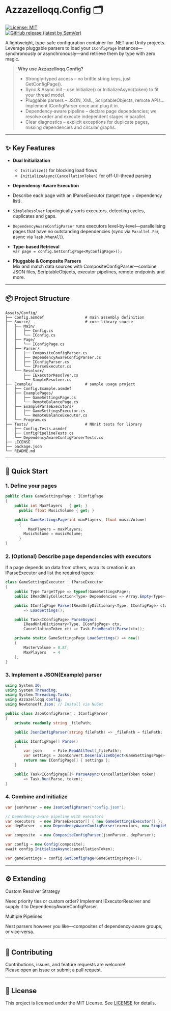 # Azzazelloqq.Config 🗂️

[![License: MIT](https://img.shields.io/badge/License-MIT-yellow.svg?style=flat-square)](LICENSE)  
[![GitHub release (latest by SemVer)](https://img.shields.io/github/release/Azzazelloqq/Config.svg?style=flat-square&cacheSeconds=86400)](https://github.com/Azzazelloqq/Config/releases)

A lightweight, type-safe configuration container for .NET and Unity projects.  
Leverage pluggable parsers to load your `IConfigPage` instances—synchronously or asynchronously—and retrieve them by type with zero magic.

> **Why use Azzazelloqq.Config?**
> - Strongly‑typed access – no brittle string keys, just GetConfigPage<T>().
> - Sync & Async init – use Initialize() or InitializeAsync(token) to fit your thread model.
> - Pluggable parsers – JSON, XML, ScriptableObjects, remote APIs… implement IConfigParser once and plug it in.
> - Dependency‑aware pipeline – declare page dependencies; we resolve order and execute independent stages in parallel.
> - Clear diagnostics – explicit exceptions for duplicate pages, missing dependencies and circular graphs.

---

## ✨ Key Features

- **Dual Initialization**  
  - `Initialize()` for blocking load flows  
  - `InitializeAsync(CancellationToken)` for off-UI-thread parsing  

- **Dependency‑Aware Execution**  
 - Describe each page with an IParseExecutor (target type + dependency list).
 - `SimpleResolver` topologically sorts executors, detecting cycles, duplicates and gaps.
 - `DependencyAwareConfigParser` runs executors level‑by‑level—parallelising pages that have no outstanding dependencies (sync via `Parallel.Fo`r, async via `Task.WhenAll`).

- **Type‑based Retrieval**  
  `var page = config.GetConfigPage<MyConfigPage>();`

- **Pluggable & Composite Parsers**  
  Mix and match data sources with CompositeConfigParser—combine JSON files, ScriptableObjects, executor pipelines, remote endpoints and more.

---

## 📦 Project Structure

```plaintext
Assets/Config/
├── Config.asmdef                  # main assembly definition
├── Source/                        # core library source
│   ├── Main/
│   │   ├── Config.cs
│   │   └── IConfig.cs
│   ├── Page/
│   │   └── IConfigPage.cs
│   ├── Parser/
│   │   ├── CompositeConfigParser.cs
│   │   ├── DependencyAwareConfigParser.cs
│   │   ├── IConfigParser.cs
│   │   └── IParseExecutor.cs
│   └── Resolver/
│       ├── IExecutorResolver.cs
│       └── SimpleResolver.cs
├── Example/                       # sample usage project
│   ├── Config.Example.asmdef
│   ├── ExamplePages/
│   │   ├── GameSettingsPage.cs
│   │   └── RemoteBalancePage.cs
│   ├── ExampleParseExecutors/
│   │   ├── GameSettingsExecutor.cs
│   │   └── RemoteBalanceExecutor.cs
│   └── Program.cs
├── Tests/                         # NUnit tests for library
│   ├── Config.Tests.asmdef
│   ├── ConfigPipelineTests.cs
│   └── DependencyAwareConfigParserTests.cs
├── LICENSE
├── package.json
└── README.md
```

---

## 🚀 Quick Start

### 1. Define your pages

```csharp
public class GameSettingsPage : IConfigPage
{
    public int MaxPlayers   { get; }
	  public float MusicVolume { get; }

    public GameSettingsPage(int maxPlayers, float musicVolume)
	  {
		  MaxPlayers = maxPlayers;
	  	MusicVolume = musicVolume;
	  }
}
```

### 2. (Optional) Describe page dependencies with executors

If a page depends on data from others, wrap its creation in an IParseExecutor and list the required types:

```csharp
class GameSettingsExecutor : IParseExecutor
{
    public Type TargetType => typeof(GameSettingsPage);
    public IReadOnlyCollection<Type> Dependencies => Array.Empty<Type>();

    public IConfigPage Parse(IReadOnlyDictionary<Type, IConfigPage> ctx)
        => LoadSettings();

    public Task<IConfigPage> ParseAsync(
        IReadOnlyDictionary<Type, IConfigPage> ctx,
        CancellationToken ct) => Task.FromResult(Parse(ctx));

    private static GameSettingsPage LoadSettings() => new()
    {
        MasterVolume = 0.8f,
        MaxPlayers   = 4
    };
}
```

### 3.  Implement a JSON(Example) parser

```csharp
using System.IO;
using System.Threading;
using System.Threading.Tasks;
using Azzazelloqq.Config;
using Newtonsoft.Json; // Install via NuGet

public class JsonConfigParser : IConfigParser
{
    private readonly string _filePath;

    public JsonConfigParser(string filePath) => _filePath = filePath;

    public IConfigPage[] Parse()
    {
        var json     = File.ReadAllText(_filePath);
        var settings = JsonConvert.DeserializeObject<GameSettingsPage>(json);
        return new IConfigPage[] { settings };
    }

    public Task<IConfigPage[]> ParseAsync(CancellationToken token)
        => Task.Run(Parse, token);
}
```

### 4. Combine and initialize

```csharp
var jsonParser = new JsonConfigParser("config.json");

// Dependency‑aware pipeline with executors
var executors  = new IParseExecutor[] { new GameSettingsExecutor() };
var depParser  = new DependencyAwareConfigParser(executors, new SimpleResolver());

var composite  = new CompositeConfigParser(jsonParser, depParser);

var config = new Config(composite);
await config.InitializeAsync(cancellationToken);

var gameSettings = config.GetConfigPage<GameSettingsPage>();
```

---

## ⚙️ Extending

Custom Resolver Strategy

Need priority ties or custom order? Implement IExecutorResolver and supply it to DependencyAwareConfigParser.

Multiple Pipelines

Nest parsers however you like—composites of dependency‑aware groups, or vice‑versa.

---

## 🤝 Contributing

Contributions, issues, and feature requests are welcome!  
Please open an issue or submit a pull request.

---

## 📄 License

This project is licensed under the MIT License. See [LICENSE](LICENSE) for details.
